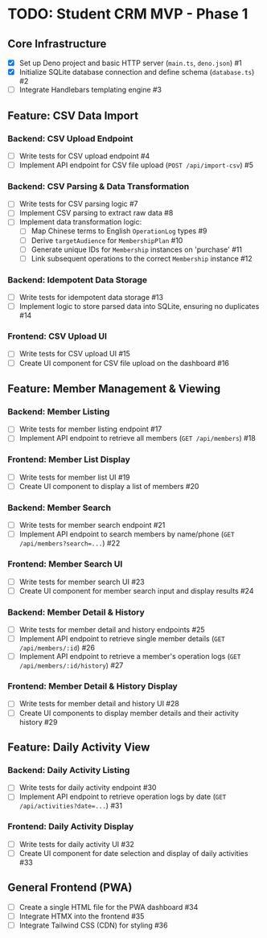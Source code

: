 # TODO: Student CRM MVP - Phase 1

## Core Infrastructure
- [x] Set up Deno project and basic HTTP server (`main.ts`, `deno.json`) #1
- [x] Initialize SQLite database connection and define schema (`database.ts`) #2
- [ ] Integrate Handlebars templating engine #3

## Feature: CSV Data Import

### Backend: CSV Upload Endpoint
- [ ] Write tests for CSV upload endpoint #4
- [ ] Implement API endpoint for CSV file upload (`POST /api/import-csv`) #5

### Backend: CSV Parsing & Data Transformation
- [ ] Write tests for CSV parsing logic #7
- [ ] Implement CSV parsing to extract raw data #8
- [ ] Implement data transformation logic:
    - [ ] Map Chinese terms to English `OperationLog` types #9
    - [ ] Derive `targetAudience` for `MembershipPlan` #10
    - [ ] Generate unique IDs for `Membership` instances on 'purchase' #11
    - [ ] Link subsequent operations to the correct `Membership` instance #12

### Backend: Idempotent Data Storage
- [ ] Write tests for idempotent data storage #13
- [ ] Implement logic to store parsed data into SQLite, ensuring no duplicates #14

### Frontend: CSV Upload UI
- [ ] Write tests for CSV upload UI #15
- [ ] Create UI component for CSV file upload on the dashboard #16

## Feature: Member Management & Viewing

### Backend: Member Listing
- [ ] Write tests for member listing endpoint #17
- [ ] Implement API endpoint to retrieve all members (`GET /api/members`) #18

### Frontend: Member List Display
- [ ] Write tests for member list UI #19
- [ ] Create UI component to display a list of members #20

### Backend: Member Search
- [ ] Write tests for member search endpoint #21
- [ ] Implement API endpoint to search members by name/phone (`GET /api/members?search=...`) #22

### Frontend: Member Search UI
- [ ] Write tests for member search UI #23
- [ ] Create UI component for member search input and display results #24

### Backend: Member Detail & History
- [ ] Write tests for member detail and history endpoints #25
- [ ] Implement API endpoint to retrieve single member details (`GET /api/members/:id`) #26
- [ ] Implement API endpoint to retrieve a member's operation logs (`GET /api/members/:id/history`) #27

### Frontend: Member Detail & History Display
- [ ] Write tests for member detail and history UI #28
- [ ] Create UI components to display member details and their activity history #29

## Feature: Daily Activity View

### Backend: Daily Activity Listing
- [ ] Write tests for daily activity endpoint #30
- [ ] Implement API endpoint to retrieve operation logs by date (`GET /api/activities?date=...`) #31

### Frontend: Daily Activity Display
- [ ] Write tests for daily activity UI #32
- [ ] Create UI component for date selection and display of daily activities #33

## General Frontend (PWA)
- [ ] Create a single HTML file for the PWA dashboard #34
- [ ] Integrate HTMX into the frontend #35
- [ ] Integrate Tailwind CSS (CDN) for styling #36
